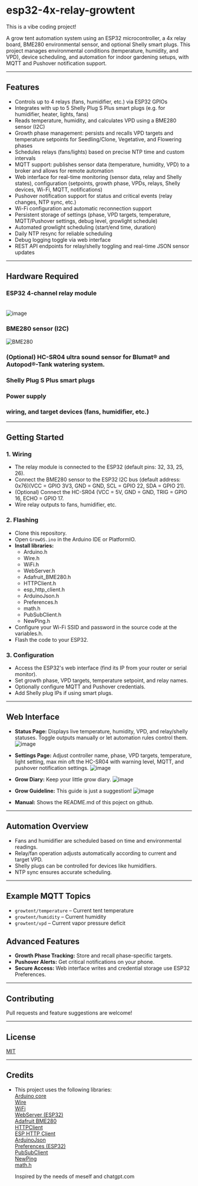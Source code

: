 # esp32-4x-relay-growtent

This is a vibe coding project!

A grow tent automation system using an ESP32 microcontroller, a 4x relay board, BME280 environmental sensor, and optional Shelly smart plugs. This project manages environmental conditions (temperature, humidity, and VPD), device scheduling, and automation for indoor gardening setups, with MQTT and Pushover notification support.

---

## Features

- Controls up to 4 relays (fans, humidifier, etc.) via ESP32 GPIOs
- Integrates with up to 5 Shelly Plug S Plus smart plugs (e.g. for humidifier, heater, lights, fans)
- Reads temperature, humidity, and calculates VPD using a BME280 sensor (I2C)
- Growth phase management: persists and recalls VPD targets and temperature setpoints for Seedling/Clone, Vegetative, and Flowering phases
- Schedules relays (fans/lights) based on precise NTP time and custom intervals
- MQTT support: publishes sensor data (temperature, humidity, VPD) to a broker and allows for remote automation
- Web interface for real-time monitoring (sensor data, relay and Shelly states), configuration (setpoints, growth phase, VPDs, relays, Shelly devices, Wi-Fi, MQTT, notifications)
- Pushover notification support for status and critical events (relay changes, NTP sync, etc.)
- Wi-Fi configuration and automatic reconnection support
- Persistent storage of settings (phase, VPD targets, temperature, MQTT/Pushover settings, debug level, growlight schedule)
- Automated growlight scheduling (start/end time, duration)
- Daily NTP resync for reliable scheduling
- Debug logging toggle via web interface
- REST API endpoints for relay/shelly toggling and real-time JSON sensor updates

---

## Hardware Required

### ESP32 4-channel relay module<br /><br />
  ![image](https://github.com/user-attachments/assets/a5d5d21a-6a74-4c8f-a11c-5d51f332e5ea)

### BME280 sensor (I2C)<br />
  ![BME280](https://github.com/user-attachments/assets/a87e921b-b051-4730-a849-2845959ca554)
    
### (Optional) HC-SR04 ultra sound sensor for Blumat® and Autopod®-Tank watering system.<br />
 
### Shelly Plug S Plus smart plugs
### Power supply
### wiring, and target devices (fans, humidifier, etc.)

---

## Getting Started

### 1. Wiring

- The relay module is connected to the ESP32 (default pins: 32, 33, 25, 26).
- Connect the BME280 sensor to the ESP32 I2C bus (default address: 0x76)(VCC = GPIO 3V3, GND = GND, SCL = GPIO 22, SDA = GPIO 21).
- (Optional) Connect the HC-SR04 (VCC = 5V, GND = GND, TRIG = GPIO 16, ECHO = GPIO 17.
- Wire relay outputs to fans, humidifier, etc.

### 2. Flashing

- Clone this repository.
- Open `GrowOS.ino` in the Arduino IDE or PlatformIO.
- **Install libraries:**
   - Arduino.h
   - Wire.h
   - WiFi.h
   - WebServer.h
   - Adafruit_BME280.h
   - HTTPClient.h
   - esp_http_client.h
   - ArduinoJson.h
   - Preferences.h
   - math.h
   - PubSubClient.h
   - NewPing.h
- Configure your Wi-Fi SSID and password in the source code at the variables.h.
- Flash the code to your ESP32.

### 3. Configuration

- Access the ESP32's web interface (find its IP from your router or serial monitor).
- Set growth phase, VPD targets, temperature setpoint, and relay names.
- Optionally configure MQTT and Pushover credentials.
- Add Shelly plug IPs if using smart plugs.

---

## Web Interface

- **Status Page:** Displays live temperature, humidity, VPD, and relay/shelly statuses. Toggle outputs manually or let automation rules control them.
![image](https://github.com/user-attachments/assets/213abe61-5c79-4e0a-91bf-66adcabba45d)

- **Settings Page:** Adjust controller name, phase, VPD targets, temperature, light setting, max min oft the HC-SR04 with warning level,  MQTT, and pushover notification settings.
![image](https://github.com/user-attachments/assets/e91eb394-9c73-451d-800f-43d4f9a0798f)

- **Grow Diary:** Keep your little grow diary.
![image](https://github.com/user-attachments/assets/243c0d8a-2613-4154-b225-d6ce6f2e3d94)

- **Grow Guideline:** This guide is just a suggestion!
![image](https://github.com/user-attachments/assets/be412bb5-2e7f-4a43-a3b5-37d684bb6a2d)

- **Manual:** Shows the README.md of this poject on github.


---

## Automation Overview

- Fans and humidifier are scheduled based on time and environmental readings.
- Relay/fan operation adjusts automatically according to current and target VPD.
- Shelly plugs can be controlled for devices like humidifiers.
- NTP sync ensures accurate scheduling.

---

## Example MQTT Topics

- `growtent/temperature` – Current tent temperature
- `growtent/humidity` – Current humidity
- `growtent/vpd` – Current vapor pressure deficit

## Advanced Features

- **Growth Phase Tracking:** Store and recall phase-specific targets.
- **Pushover Alerts:** Get critical notifications on your phone.
- **Secure Access:** Web interface writes and credential storage use ESP32 Preferences.

---

## Contributing

Pull requests and feature suggestions are welcome!

---

## License

[MIT](./LICENSE)

---

## Credits

- This project uses the following libraries:\
  [Arduino core](https://www.arduino.cc/)\
  [Wire](https://www.arduino.cc/en/Reference/Wire)\
  [WiFi](https://www.arduino.cc/en/Reference/WiFi)\
  [WebServer (ESP32)](https://github.com/espressif/arduino-esp32/tree/master/libraries/WebServer)\
  [Adafruit BME280](https://github.com/adafruit/Adafruit_BME280_Library)\
  [HTTPClient](https://github.com/espressif/arduino-esp32/tree/master/libraries/HTTPClient)\
  [ESP HTTP Client](https://github.com/espressif/arduino-esp32/tree/master/libraries/ESP32/examples/HTTPClient)\
  [ArduinoJson](https://arduinojson.org/)\
  [Preferences (ESP32)](https://github.com/espressif/arduino-esp32/tree/master/libraries/Preferences)\
  [PubSubClient](https://github.com/knolleary/pubsubclient)\
  [NewPing](https://bitbucket.org/teckel12/arduino-new-ping/)\
  [math.h](https://en.cppreference.com/w/c/numeric/math)
  
  Inspired by the needs of meself and chatgpt.com
